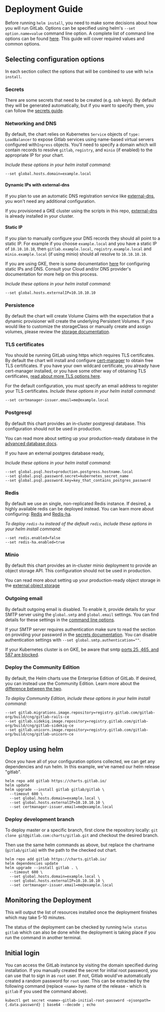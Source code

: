 # Deployment Guide

Before running `helm install`, you need to make some decisions about how you will run GitLab.
Options can be specified using helm's `--set option.name=value` command line option.
A complete list  of command line options can be found [here](./command-line-options.md).
This guide will cover required values and common options.

## Selecting configuration options

In each section collect the options that will be combined to use with `helm install`.

### Secrets

There are some secrets that need to be created (e.g. ssh keys). By default they will be generated automatically, but if you want to specify them, you can follow the [secrets guide](secrets.md).

### Networking and DNS

By default, the chart relies on Kubernetes `Service` objects of `type: LoadBalancer`
to expose Gitlab services using name-based virtual servers configured with`Ingress`
objects. You'll need to specify a domain which will contain records to resolve
`gitlab`, `registry`, and `minio` (if enabled) to the appropriate IP for your chart.

*Include these options in your helm install command:*
```
--set global.hosts.domain=example.local
```

#### Dynamic IPs with external-dns

If you plan to use an automatic DNS registration service like [external-dns](https://github.com/kubernetes-incubator/external-dns),
you won't need any additional configuration.

If you provisioned a GKE cluster using the scripts in this repo, [external-dns](https://github.com/kubernetes-incubator/external-dns)
is already installed in your cluster.

#### Static IP

If you plan to manually configure your DNS records they should all point to a
static IP. For example if you choose `example.local` and you have a static IP
of `10.10.10.10`, then `gitlab.example.local`, `registry.example.local` and
`minio.example.local` (if using minio) should all resolve to `10.10.10.10`.

If you are using GKE, there is some documentation [here](../cloud/gke.md#creating-the-external-ip)
for configuring static IPs and DNS. Consult your Cloud and/or DNS provider's
documentation for more help on this process.

*Include these options in your helm install command:*
```
--set global.hosts.externalIP=10.10.10.10
```

### Persistence

By default the chart will create Volume Claims with the expectation that a dynamic provisioner will create the underlying Persistent Volumes. If you would like to customize the storageClass or manually create and assign volumes, please review the [storage documentation](storage.md).

### TLS certificates

You should be running GitLab using https which requires TLS certificates. By default the
chart will install and configure [cert-manager](https://github.com/jetstack/cert-manager)
to obtain free TLS certificates.
If you have your own wildcard certificate, you already have cert-manager installed, or you
have some other way of obtaining TLS certificates, [read about more TLS options here](./tls.md).

For the default configuration, you must specify an email address to register your TLS
certificates.
*Include these options in your helm install command:*
```
--set certmanager-issuer.email=me@example.local
```

### Postgresql

By default this chart provides an in-cluster postgresql database. This
configuration should not be used in production.

You can read more about setting up your production-ready database in the [advanced database docs](../advanced/external-db/README.md).

If you have an external postgres database ready,

*Include these options in your helm install command:*
```
--set global.psql.host=production.postgress.hostname.local
--set global.psql.password.secret=kubernetes_secret_name
--set global.psql.password.key=key_that_contains_postgres_password
```

### Redis

By default we use an single, non-replicated Redis instance. If desired, a highly available redis can be deployed instead. You can learn more about configuring: [Redis](../charts/redis) and [Redis-ha](../charts/redis-ha).

*To deploy `redis-ha` instead of the default `redis`, include these options in your helm install command:*
```
--set redis.enabled=false
--set redis-ha.enabled=true
```

### Minio

By default this chart provides an in-cluster minio deployment to provide an object storage API.
This configuration should not be used in production.

You can read more about setting up your production-ready object storage in the [external object storage](../advanced/external-object-storage/README.md)

### Outgoing email

By default outgoing email is disabled. To enable it, provide details for your SMTP server
using the `global.smtp` and `global.email` settings. You can find details for these settings in the
[command line options](command-line-options.md#email-configuration).

If your SMTP server requires authentication make sure to read the section on providing
your password in the [secrets documentation](secrets.md#smtp-password).
You can disable authentication settings with `--set global.smtp.authentication=""`.

If your Kubernetes cluster is on GKE, be aware that smtp [ports 25, 465, and 587
are blocked](https://cloud.google.com/compute/docs/tutorials/sending-mail/#using_standard_email_ports).

### Deploy the Community Edition

By default, the Helm charts use the Enterprise Edition of GitLab. If desired, you can instead use the Community Edition. Learn more about the [difference between the two](https://about.gitlab.com/installation/ce-or-ee/).

*To deploy Community Edition, include these options in your helm install command:*
```
--set gitlab.migrations.image.repository=registry.gitlab.com/gitlab-org/build/cng/gitlab-rails-ce
--set gitlab.sidekiq.image.repository=registry.gitlab.com/gitlab-org/build/cng/gitlab-sidekiq-ce
--set gitlab.unicorn.image.repository=registry.gitlab.com/gitlab-org/build/cng/gitlab-unicorn-ce
```

## Deploy using helm

Once you have all of your configuration options collected, we can get any dependencies and
run helm. In this example, we've named our helm release "gitlab".

```
helm repo add gitlab https://charts.gitlab.io/
helm update
helm upgrade --install gitlab gitlab/gitlab \
  --timeout 600 \
  --set global.hosts.domain=example.local \
  --set global.hosts.externalIP=10.10.10.10 \
  --set certmanager-issuer.email=me@example.local
```

### Deploy development branch

To deploy master or a specific branch, first clone the repository locally: `git clone git@gitlab.com:charts/gitlab.git`
and checkout the desired branch.

Then use the same helm commands as above, but replace the chartname (`gitlab/gitlab`) with the path to the checked out chart.

```
helm repo add gitlab https://charts.gitlab.io/
helm dependencies update
helm upgrade --install gitlab . \
  --timeout 600 \
  --set global.hosts.domain=example.local \
  --set global.hosts.externalIP=10.10.10.10 \
  --set certmanager-issuer.email=me@example.local
```

## Monitoring the Deployment

This will output the list of resources installed once the deployment finishes which may take 5-10 minutes.

The status of the deployment can be checked by running `helm status gitlab` which can also be done while
the deployment is taking place if you run the command in another terminal.

## Initial login

You can access the GitLab instance by visiting the domain specified during
installation. If you manually created the secret for initial root password, you
can use that to sign in as `root` user. If not, Gitlab would've automatically
created a random password for `root` user. This can be extracted by the
following command (replace `<name>` by name of the release - which is `gitlab`
if you used the command above).

```
kubectl get secret <name>-gitlab-initial-root-password -ojsonpath={.data.password} | base64 --decode ; echo
```

[secret-gl-certs]: secrets.md#gitlab-certificates
[secret-reg-certs]: secrets.md#registry-certificates
